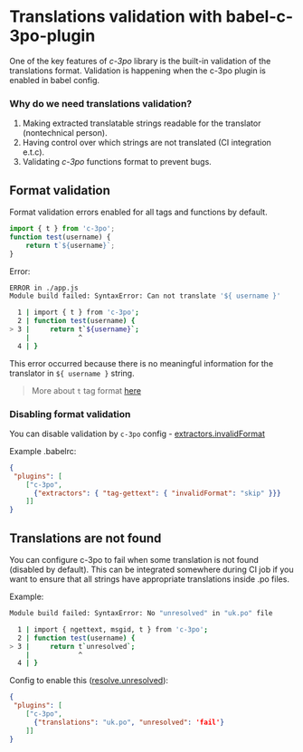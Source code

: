 # Translations validation with babel-c-3po-plugin

One of the key features of *c-3po* library is the built-in validation of the translations format.
Validation is happening when the c-3po plugin is enabled in babel config.

### Why do we need translations validation?

1. Making extracted translatable strings readable for the translator (nontechnical person).
2. Having control over which strings are not translated (CI integration e.t.c).
3. Validating *c-3po* functions format to prevent bugs.

## Format validation
Format validation errors enabled for all tags and functions by default.

```js
import { t } from 'c-3po';
function test(username) {
    return t`${username}`;   
}
```
Error:

```bash
ERROR in ./app.js
Module build failed: SyntaxError: Can not translate '${ username }'

  1 | import { t } from 'c-3po';
  2 | function test(username) {
> 3 |     return t`${username}`;
    |            ^
  4 | }
```

This error occurred because there is no meaningful information for 
the translator in `${ username }` string.

> More about `t` tag format [here](tag-gettext--t-.md#tag-gettext-format)

### Disabling format validation
You can disable validation by `c-3po` config - [extractors.invalidFormat](configuration.md#configextractorsfunctionnameinvalidformat-string-one-of-fail-warn-skip)

Example .babelrc:
```json
{
 "plugins": [
    ["c-3po",
      {"extractors": { "tag-gettext": { "invalidFormat": "skip" }}}
    ]]
}
```

## Translations are not found
You can configure c-3po to fail when some translation is not found (disabled by default).
This can be integrated somewhere during CI job if you want to ensure that all strings
have appropriate translations inside .po files.

Example:
```bash
Module build failed: SyntaxError: No "unresolved" in "uk.po" file

  1 | import { ngettext, msgid, t } from 'c-3po';
  2 | function test(username) {
> 3 |     return t`unresolved`;
    |            ^
  4 | }

```

Config to enable this ([resolve.unresolved](configuration.md#configresolveunresolved-string-one-of-fail-warn-skip)):

```json
{
 "plugins": [
    ["c-3po",
      {"translations": "uk.po", "unresolved": 'fail'}
    ]]
}
```

